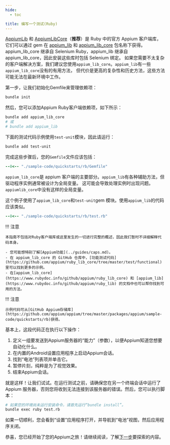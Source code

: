 ```yaml
---
hide:
  - toc

title: 编写一个测试(Ruby)
---
```


[AppiumLib](https://github.com/appium/ruby_lib) 和 [AppiumLibCore](https://github.com/appium/ruby_lib_core)（**推荐**）是 Ruby 中的官方 Appium 客户端库，
它们可以通过 gem 在 [appium_lib](https://rubygems.org/gems/appium_lib) 和 [appium_lib_core](https://rubygems.org/gems/appium_lib_core) 包名称下获得。
appium_lib_core 继承自 Selenium Ruby，appium_lib 继承自 appium_lib_core，因此安装这些库时包括 Selenium 绑定。
如果您需要不太复杂的客户端解决方案，我们建议您使用`appium_lib_core`。`appium_lib`有一些`appium_lib_core`没有的有用方法，
但代价是更高的复杂性和历史方法，这些方法可能无法在最新环境中工作。

第一步，让我们初始化Gemfile来管理依赖项：

```bash
bundle init
```

然后，您可以添加Appium Ruby客户端依赖项，如下所示：

```bash
bundle add appium_lib_core
# 或
# bundle add appium_lib
```

下面的测试代码示例使用`test-unit`模块，因此请运行：

```bash
bundle add test-unit
```

完成这些步骤后，您的`Gemfile`文件应该包括：

```ruby title="Gemfile"
--8<-- "./sample-code/quickstarts/rb/Gemfile"
```

`appium_lib_core`是 appium 客户端的主要部分。`appium_lib`有各种辅助方法，但驱动程序实例通常被设计为全局变量。
这可能会导致处理实例时出现问题。`appiumlib_core`中没有这样的全局变量。

这个例子使用了`appium_lib_core`和`test-unit`gem 模块。使用`appium_lib`的代码应该类似。

```ruby title="test.rb"
--8<-- "./sample-code/quickstarts/rb/test.rb"
```

!!! 注意

    本指南不包括对Ruby客户端库或这里发生的一切进行完整的概述，因此我们暂时不详细解释代码本身。
    
    - 您可能想特别了解[Appium功能](../guides/caps.md)。
    - 在 appium_lib_core 的 GitHub 仓库中，[功能测试代码](https://github.com/appium/ruby_lib_core/tree/master/test/functional)里可以找到更多的示例。
    - 在[appium_lib_core](https://www.rubydoc.info/github/appium/ruby_lib_core) 和 [appium_lib](https://www.rubydoc.info/github/appium/ruby_lib) 的文档中也可以帮你找到可用的方法。
    
!!! 注意

    示例代码可从[GitHub Appium存储库](https://github.com/appium/appium/tree/master/packages/appium/sample-code/quickstarts/rb)获得。

基本上，这段代码正在执行以下操作：

1. 定义一组要发送到Appium服务器的“能力”（参数），以便Appium知道您想要自动化什么。
1. 在内置的Android设置应用程序上启动Appium会话。
1. 找到“电池”列表项并单击它。
1. 暂停片刻，纯粹是为了视觉效果。
1. 结束Appium会话。

就是这样！让我们试试。在运行测试之前，请确保您在另一个终端会话中运行了 Appium 服务器，否则您将收到无法连接到该服务器的错误。然后，您可以执行脚本：

```bash
# 如果您的环境尚未运行安装命令，请首先运行“bundle install”。
bundle exec ruby test.rb
```

如果一切顺利，您会看到“设置”应用程序打开，并导航到“电池”视图，然后应用程序关闭。

恭喜，您已经开始了您的Appium之旅！请继续阅读，了解[下一步](./next-steps.md)要探索的内容。
